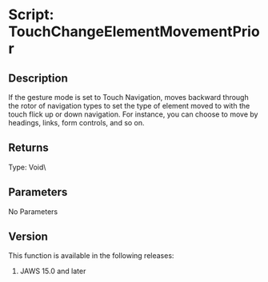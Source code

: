 # Script: TouchChangeElementMovementPrior

## Description

If the gesture mode is set to Touch Navigation, moves backward through
the rotor of navigation types to set the type of element moved to with
the touch flick up or down navigation. For instance, you can choose to
move by headings, links, form controls, and so on.

## Returns

Type: Void\

## Parameters

No Parameters

## Version

This function is available in the following releases:

1.  JAWS 15.0 and later
